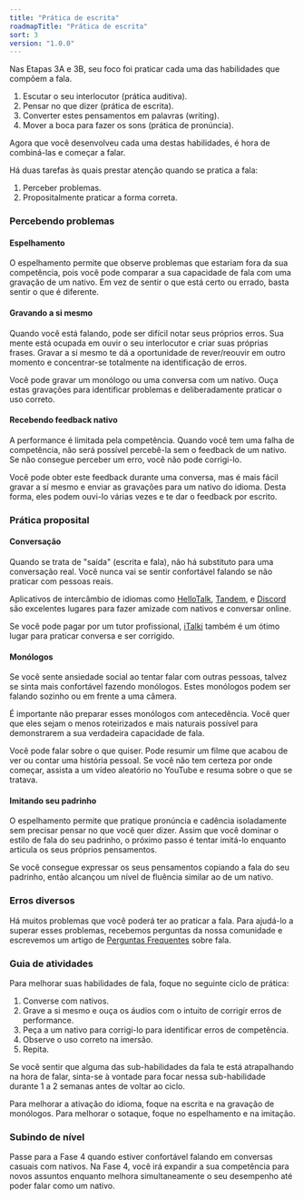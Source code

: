 ```yaml
---
title: "Prática de escrita"
roadmapTitle: "Prática de escrita"
sort: 3
version: "1.0.0"
---
```


Nas Etapas 3A e 3B, seu foco foi praticar cada uma das habilidades que compõem a fala.

1. Escutar o seu interlocutor (prática auditiva).
1. Pensar no que dizer (prática de escrita).
1. Converter estes pensamentos em palavras (writing).
1. Mover a boca para fazer os sons (prática de pronúncia).

Agora que você desenvolveu cada uma destas habilidades, é hora de combiná-las e começar a falar.

Há duas tarefas às quais prestar atenção quando se pratica a fala:
1. Perceber problemas.
1. Propositalmente praticar a forma correta.

### Percebendo problemas

#### Espelhamento
O espelhamento permite que observe problemas que estariam fora da sua competência, pois você pode comparar a sua capacidade de fala com uma gravação de um nativo. Em vez de sentir o que está certo ou errado, basta sentir o que é diferente.

#### Gravando a si mesmo
Quando você está falando, pode ser difícil notar seus próprios erros. Sua mente está ocupada em ouvir o seu interlocutor e criar suas próprias frases. Gravar a si mesmo te dá a oportunidade de rever/reouvir em outro momento e concentrar-se totalmente na identificação de erros.

Você pode gravar um monólogo ou uma conversa com um nativo. Ouça estas gravações para identificar problemas e deliberadamente praticar o uso correto.

#### Recebendo feedback nativo
A performance é limitada pela competência. Quando você tem uma falha de competência, não será possível percebê-la sem o feedback de um nativo. Se não consegue perceber um erro, você não pode corrigi-lo.

Você pode obter este feedback durante uma conversa, mas é mais fácil gravar a sí mesmo e enviar as gravações para um nativo do idioma. Desta forma, eles podem ouvi-lo várias vezes e te dar o feedback por escrito.


### Prática proposital

#### Conversação
Quando se trata de "saída" (escrita e fala), não há substituto para uma conversação real. Você nunca vai se sentir confortável falando se não praticar com pessoas reais.

Aplicativos de intercâmbio de idiomas como [HelloTalk][hello-talk], [Tandem][tandem], e [Discord][discord] são excelentes lugares para fazer amizade com nativos e conversar online.

Se você pode pagar por um tutor profissional, [iTalki][italki] também é um ótimo lugar para praticar conversa e ser corrigido.

#### Monólogos
Se você sente ansiedade social ao tentar falar com outras pessoas, talvez se sinta mais confortável fazendo monólogos. Estes monólogos podem ser falando sozinho ou em frente a uma câmera.

É importante não preparar esses monólogos com antecedência. Você quer que eles sejam o menos roteirizados e mais naturais possível para demonstrarem a sua verdadeira capacidade de fala.

Você pode falar sobre o que quiser. Pode resumir um filme que acabou de ver ou contar uma história pessoal. Se você não tem certeza por onde começar, assista a um vídeo aleatório no YouTube e resuma sobre o que se tratava.

#### Imitando seu padrinho
O espelhamento permite que pratique pronúncia e cadência isoladamente sem precisar pensar no que você quer dizer. Assim que você dominar o estilo de fala do seu padrinho, o próximo passo é tentar imitá-lo enquanto articula os seus próprios pensamentos.

Se você consegue expressar os seus pensamentos copiando a fala do seu padrinho, então alcançou um nível de fluência similar ao de um nativo.

### Erros diversos
Há muitos problemas que você poderá ter ao praticar a fala. Para ajudá-lo a superar esses problemas, recebemos perguntas da nossa comunidade e escrevemos um artigo de [Perguntas Frequentes][speaking-troubleshooting] sobre fala.

### Guia de atividades
Para melhorar suas habilidades de fala, foque no seguinte ciclo de prática:
1. Converse com nativos.
1. Grave a si mesmo e ouça os áudios com o intuito de corrigir erros de performance.
1. Peça a um nativo para corrigi-lo para identificar erros de competência.
1. Observe o uso correto na imersão.
1. Repita.

Se você sentir que alguma das sub-habilidades da fala te está atrapalhando na hora de falar, sinta-se à vontade para focar nessa sub-habilidade durante 1 a 2 semanas antes de voltar ao ciclo.

Para melhorar a ativação do idioma, foque na escrita e na gravação de monólogos. Para melhorar o sotaque, foque no espelhamento e na imitação.

### Subindo de nível
Passe para a Fase 4 quando estiver confortável falando em conversas casuais com nativos. Na Fase 4, você irá expandir a sua competência para novos assuntos enquanto melhora simultaneamente o seu desempenho até poder falar como um nativo.

[speaking-troubleshooting]: /roadmap/stage-3/c/speaking-troubleshooting
[hello-talk]: https://brc.hellotalk.com/refold
[tandem]: https://www.tandem.net/
[discord]: https://www.reddit.com/r/languagelearning/comments/5m5426/discord_language_learning_servers_masterlist/
[italki]: http://go.italki.com/refold
